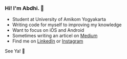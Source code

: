 ### Hi! I'm Abdhi. 👋
  - Student at University of Amikom Yogyakarta
  - Writing code for myself to improving my knowledge
  - Want to focus on iOS and Android
  - Sometimes writing an articel on [Medium](https://medium.com/abdhilabs)
  - Find me on [LinkedIn](https://linkedin.com/in/rizaabdhi) or [Instagram](https://www.instagram.com/abdhii__/?hl=id)

See Ya! 👋
